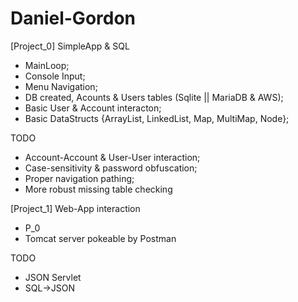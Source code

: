 # Daniel-Gordon
[Project_0]  SimpleApp & SQL  
* MainLoop;  
* Console Input;  
* Menu Navigation;  
* DB created, Acounts & Users tables (Sqlite || MariaDB & AWS);
* Basic User & Account interacton;
* Basic DataStructs {ArrayList, LinkedList, Map, MultiMap, Node};



TODO 
- Account-Account & User-User interaction;
- Case-sensitivity & password obfuscation;
- Proper navigation pathing;
- More robust missing table checking

[Project_1]  Web-App interaction  
* P_0  
* Tomcat server pokeable by Postman  

TODO
- JSON Servlet
- SQL->JSON
